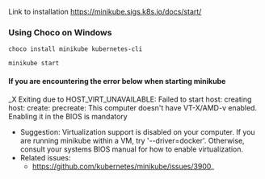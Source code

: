 Link to installation https://minikube.sigs.k8s.io/docs/start/
### Using Choco on Windows
```
choco install minikube kubernetes-cli
```

```
minikube start

```
#### If you are encountering the error below when starting minikube 

_X Exiting due to HOST_VIRT_UNAVAILABLE: Failed to start host: creating host: create: precreate: This computer doesn't have VT-X/AMD-v enabled. Enabling it in the BIOS is mandatory
* Suggestion: Virtualization support is disabled on your computer. If you are running minikube within a VM, try '--driver=docker'. Otherwise, consult your systems BIOS manual for how to enable virtualization.
* Related issues:
  - https://github.com/kubernetes/minikube/issues/3900_
